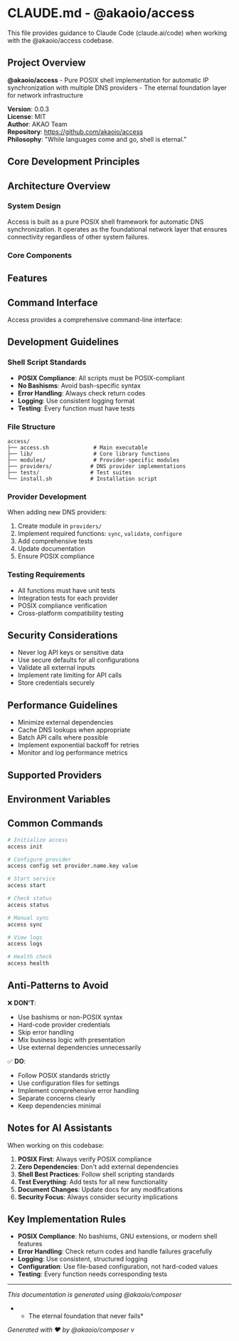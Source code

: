 # CLAUDE.md - @akaoio/access

This file provides guidance to Claude Code (claude.ai/code) when working with the @akaoio/access codebase.

## Project Overview

**@akaoio/access** - Pure POSIX shell implementation for automatic IP synchronization with multiple DNS providers - The eternal foundation layer for network infrastructure

**Version**: 0.0.3  
**License**: MIT  
**Author**: AKAO Team  
**Repository**: https://github.com/akaoio/access  
**Philosophy**: "While languages come and go, shell is eternal."

## Core Development Principles



## Architecture Overview

### System Design

Access is built as a pure POSIX shell framework for automatic DNS synchronization. It operates as the foundational network layer that ensures connectivity regardless of other system failures.

### Core Components



## Features



## Command Interface

Access provides a comprehensive command-line interface:



## Development Guidelines

### Shell Script Standards

- **POSIX Compliance**: All scripts must be POSIX-compliant
- **No Bashisms**: Avoid bash-specific syntax
- **Error Handling**: Always check return codes
- **Logging**: Use consistent logging format
- **Testing**: Every function must have tests

### File Structure

```
access/
├── access.sh              # Main executable
├── lib/                   # Core library functions
├── modules/               # Provider-specific modules
├── providers/            # DNS provider implementations
├── tests/                # Test suites
└── install.sh            # Installation script
```

### Provider Development

When adding new DNS providers:

1. Create module in `providers/`
2. Implement required functions: `sync`, `validate`, `configure`
3. Add comprehensive tests
4. Update documentation
5. Ensure POSIX compliance

### Testing Requirements

- All functions must have unit tests
- Integration tests for each provider
- POSIX compliance verification
- Cross-platform compatibility testing

## Security Considerations

- Never log API keys or sensitive data
- Use secure defaults for all configurations
- Validate all external inputs
- Implement rate limiting for API calls
- Store credentials securely

## Performance Guidelines

- Minimize external dependencies
- Cache DNS lookups when appropriate
- Batch API calls where possible
- Implement exponential backoff for retries
- Monitor and log performance metrics

## Supported Providers



## Environment Variables



## Common Commands

```bash
# Initialize access
access init

# Configure provider
access config set provider.name.key value

# Start service
access start

# Check status
access status

# Manual sync
access sync

# View logs
access logs

# Health check
access health
```

## Anti-Patterns to Avoid

❌ **DON'T**:
- Use bashisms or non-POSIX syntax
- Hard-code provider credentials
- Skip error handling
- Mix business logic with presentation
- Use external dependencies unnecessarily

✅ **DO**:
- Follow POSIX standards strictly
- Use configuration files for settings
- Implement comprehensive error handling
- Separate concerns clearly
- Keep dependencies minimal

## Notes for AI Assistants

When working on this codebase:

1. **POSIX First**: Always verify POSIX compliance
2. **Zero Dependencies**: Don't add external dependencies
3. **Shell Best Practices**: Follow shell scripting standards
4. **Test Everything**: Add tests for all new functionality
5. **Document Changes**: Update docs for any modifications
6. **Security Focus**: Always consider security implications

## Key Implementation Rules

- **POSIX Compliance**: No bashisms, GNU extensions, or modern shell features
- **Error Handling**: Check return codes and handle failures gracefully
- **Logging**: Use consistent, structured logging
- **Configuration**: Use file-based configuration, not hard-coded values
- **Testing**: Every function needs corresponding tests

---

*This documentation is generated using @akaoio/composer*

* - The eternal foundation that never fails*

*Generated with ❤️ by @akaoio/composer v*